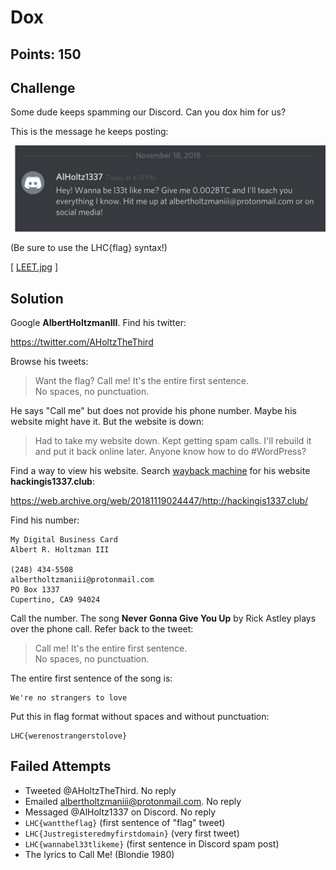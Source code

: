 # Dox

## Points: 150

## Challenge
Some dude keeps spamming our Discord. Can you dox him for us?

This is the message he keeps posting:

![img][1]

(Be sure to use the LHC{flag} syntax!)

[ [LEET.jpg][1] ]

## Solution
Google **AlbertHoltzmanIII**. Find his twitter:

https://twitter.com/AHoltzTheThird

Browse his tweets:

> Want the flag? Call me! It's the entire first sentence.  
No spaces, no punctuation.

He says "Call me" but does not provide his phone number. Maybe his website might have it. But the website is down:

> Had to take my website down. Kept getting spam calls. I'll rebuild it and put it back online later. Anyone know how to do #WordPress?

Find a way to view his website. Search [wayback machine][2] for his website **hackingis1337.club**:

https://web.archive.org/web/20181119024447/http://hackingis1337.club/

Find his number:
```
My Digital Business Card
Albert R. Holtzman III

(248) 434-5508
albertholtzmaniii@protonmail.com
PO Box 1337
Cupertino, CA9 94024
```

Call the number. The song **Never Gonna Give You Up** by Rick Astley plays over the phone call. Refer back to the tweet:

> Call me! It's the entire first sentence.  
No spaces, no punctuation.

The entire first sentence of the song is:
```
We're no strangers to love
```

Put this in flag format without spaces and without punctuation:
```
LHC{werenostrangerstolove}
```

## Failed Attempts
* Tweeted @AHoltzTheThird. No reply
* Emailed albertholtzmaniii@protonmail.com. No reply
* Messaged @AlHoltz1337 on Discord. No reply
* `LHC{wanttheflag}` (first sentence of "flag" tweet)
* `LHC{Justregisteredmyfirstdomain}` (very first tweet)
* `LHC{wannabel33tlikeme}` (first sentence in Discord spam post)
* The lyrics to Call Me! (Blondie 1980)

[1]:./LEET.jpg
[2]:https://web.archive.org/
